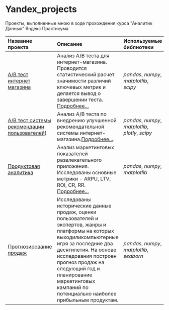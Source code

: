 # Yandex_projects

Проекты, выполненные мною в ходе прохождения курса "Аналитик Данных" Яндекс Практикума

| Название проекта | Описание | Используемые библиотеки | 
| :---------------------- | :---------------------- | :---------------------- |
| [A/B тест интернет магазина](https://github.com/eyungelson/Yandex_projects/blob/main/AB%20Tests/Internet_store_AB_test.ipynb) | Анализ А/В теста для интернет-магазина. Проводится статистический расчет значимости различий ключевых метрик и делается вывод о завершении теста. [Подробнее...](https://github.com/eyungelson/Yandex_projects/blob/main/AB%20Tests/Internet_store_AB.md)| *pandas*, *numpy*, *matplotlib*, *scipy* |
| [A/B тест системы рекомендации пользователей](https://github.com/eyungelson/Yandex_projects/blob/main/AB%20Tests/Recommender_system_AB_test.ipynb)) | Анализ A/B теста по внедрению улучшенной рекомендательной системы интернет-магазина.[Подробнее...](https://github.com/eyungelson/Yandex_projects/blob/main/AB%20Tests/Recommender_system_AB.md).| *pandas*, *numpy*, *matplotlib*, *plotly*, *scipy* |
| [Продуктовая аналитика](product_analytics/Product_analytics.md) | Анализ маркетинговых показателей развлекательного приложения. Исследованы основные метрики - ARPU, LTV, ROI, CR, RR. [Подробнее...](https://github.com/eyungelson/Yandex_projects/blob/main/product_analytics/Product_analytics.md)| *pandas*, *numpy*, *matplotlib* |
| [Прогнозирование продаж](https://github.com/eyungelson/Yandex_projects/blob/main/videogames/video_games.ipynb) | Исследованы исторические данные продаж, оценки пользователей и экспертов, жанры и платформы на которых выходиликомпьютерные игря за последние два десятилетия. На основе исследования построен прогноз продаж на следующий год и планирование маркетинговых кампаний по потенциально наиболее прибыльным продуктам.| *pandas*, *numpy*, *matplotlib*, *seaborn*|
